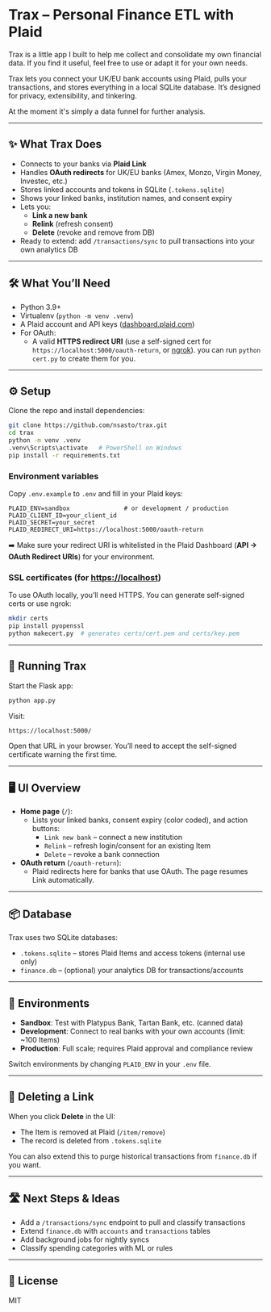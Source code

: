# Trax – Personal Finance ETL with Plaid

Trax is a little app I built to help me collect and consolidate my own financial data. If you find it useful, feel free to use or adapt it for your own needs.

Trax lets you connect your UK/EU bank accounts using Plaid, pulls your transactions, and stores everything in a local SQLite database. It’s designed for privacy, extensibility, and tinkering.

At the moment it's simply a data funnel for further analysis.

---

## ✨ What Trax Does

- Connects to your banks via **Plaid Link**
- Handles **OAuth redirects** for UK/EU banks (Amex, Monzo, Virgin Money, Investec, etc.)
- Stores linked accounts and tokens in SQLite (`.tokens.sqlite`)
- Shows your linked banks, institution names, and consent expiry
- Lets you:
  - **Link a new bank**
  - **Relink** (refresh consent)
  - **Delete** (revoke and remove from DB)
- Ready to extend: add `/transactions/sync` to pull transactions into your own analytics DB

---

## 🛠 What You’ll Need

- Python 3.9+
- Virtualenv (`python -m venv .venv`)
- A Plaid account and API keys ([dashboard.plaid.com](https://dashboard.plaid.com))
- For OAuth:
  - A valid **HTTPS redirect URI** (use a self-signed cert for `https://localhost:5000/oauth-return`, or [ngrok](https://ngrok.com/)). you can run `python cert.py` to create them for you.

---

## ⚙️ Setup

Clone the repo and install dependencies:

```bash
git clone https://github.com/nsasto/trax.git
cd trax
python -m venv .venv
.venv\Scripts\activate   # PowerShell on Windows
pip install -r requirements.txt
```

### Environment variables

Copy `.env.example` to `.env` and fill in your Plaid keys:

```env
PLAID_ENV=sandbox               # or development / production
PLAID_CLIENT_ID=your_client_id
PLAID_SECRET=your_secret
PLAID_REDIRECT_URI=https://localhost:5000/oauth-return
```

➡️ Make sure your redirect URI is whitelisted in the Plaid Dashboard (**API → OAuth Redirect URIs**) for your environment.

### SSL certificates (for [https://localhost](https://localhost))

To use OAuth locally, you’ll need HTTPS. You can generate self-signed certs or use ngrok:

```bash
mkdir certs
pip install pyopenssl
python makecert.py  # generates certs/cert.pem and certs/key.pem
```

---

## 🚀 Running Trax

Start the Flask app:

```bash
python app.py
```

Visit:

```
https://localhost:5000/
```

Open that URL in your browser. You’ll need to accept the self-signed certificate warning the first time.

---

## 🖥️ UI Overview

- **Home page** (`/`):
  - Lists your linked banks, consent expiry (color coded), and action buttons:
    - `Link new bank` – connect a new institution
    - `Relink` – refresh login/consent for an existing Item
    - `Delete` – revoke a bank connection
- **OAuth return** (`/oauth-return`):
  - Plaid redirects here for banks that use OAuth. The page resumes Link automatically.

---

## 📦 Database

Trax uses two SQLite databases:

- `.tokens.sqlite` – stores Plaid Items and access tokens (internal use only)
- `finance.db` – (optional) your analytics DB for transactions/accounts

---

## 🔑 Environments

- **Sandbox**: Test with Platypus Bank, Tartan Bank, etc. (canned data)
- **Development**: Connect to real banks with your own accounts (limit: ~100 Items)
- **Production**: Full scale; requires Plaid approval and compliance review

Switch environments by changing `PLAID_ENV` in your `.env` file.

---

## 🧹 Deleting a Link

When you click **Delete** in the UI:

- The Item is removed at Plaid (`/item/remove`)
- The record is deleted from `.tokens.sqlite`

You can also extend this to purge historical transactions from `finance.db` if you want.

---

## 🛣 Next Steps & Ideas

- Add a `/transactions/sync` endpoint to pull and classify transactions
- Extend `finance.db` with `accounts` and `transactions` tables
- Add background jobs for nightly syncs
- Classify spending categories with ML or rules

---

## 📝 License

MIT
